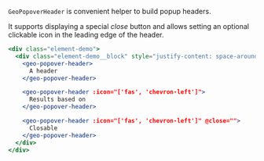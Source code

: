 `GeoPopoverHeader` is convenient helper to build popup headers.

It supports displaying a special _close_ button and allows setting an optional
clickable icon in the leading edge of the header.

```jsx
<div class="element-demo">
  <div class="element-demo__block" style="justify-content: space-around;">
    <geo-popover-header>
      A header
    </geo-popover-header>

    <geo-popover-header :icon="['fas', 'chevron-left']">
      Results based on
    </geo-popover-header>

    <geo-popover-header :icon="['fas', 'chevron-left']" @close="">
      Closable
    </geo-popover-header>
  </div>
</div>
```
